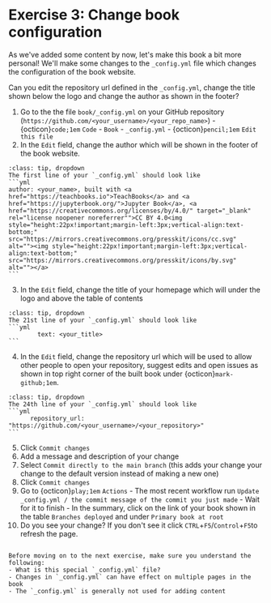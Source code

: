 # Exercise 3: Change book configuration

As we've added some content by now, let's make this book a bit more personal! We'll make some changes to the `_config.yml` file which changes the configuration of the book website. 

Can you edit the repository url defined in the `_config.yml`, change the title shown below the logo and change the author as shown in the footer?

1. Go to the the file `book/_config.yml` on your GitHub repository (`https://github.com/<your_username>/<your_repo_name>`) - {octicon}`code;1em` `Code` - `Book` - `_config.yml` - {octicon}`pencil;1em` `Edit this file`
2. In the `Edit` field, change the author which will be shown in the footer of the book website.
````{admonition} Need some help?
:class: tip, dropdown
The first line of your `_config.yml` should look like
```yml
author: <your_name>, built with <a href="https://teachbooks.io">TeachBooks</a> and <a href="https://jupyterbook.org/">Jupyter Book</a>, <a href="https://creativecommons.org/licenses/by/4.0/" target="_blank" rel="license noopener noreferrer"">CC BY 4.0<img style="height:22px!important;margin-left:3px;vertical-align:text-bottom;" src="https://mirrors.creativecommons.org/presskit/icons/cc.svg" alt=""><img style="height:22px!important;margin-left:3px;vertical-align:text-bottom;" src="https://mirrors.creativecommons.org/presskit/icons/by.svg" alt=""></a>
```
````
3. In the `Edit` field, change the title of your homepage which will under the logo and above the table of contents
````{admonition} Need some help?
:class: tip, dropdown
The 21st line of your `_config.yml` should look like
```yml
        text: <your_title>
```
````
4. In the `Edit` field, change the repository url which will be used to allow other people to open your repository, suggest edits and open issues as shown in top right corner of the built book under {octicon}`mark-github;1em`.
````{admonition} Need some help?
:class: tip, dropdown
The 24th line of your `_config.yml` should look like
```yml
      repository_url: "https://github.com/<your_username>/<your_repository>"
```
````
5. Click `Commit changes`
6. Add a message and description of your change
7. Select `Commit directly to the main branch` (this adds your change your change to the default version instead of making a new one)
8. Click `Commit changes`
9. Go to {octicon}`play;1em` `Actions` - The most recent workflow run `Update _config.yml / the commit message of the commit you just made` - Wait for it to finish - In the summary, click on the link of your book shown in the table `Branches deployed` and under `Primary book at root`
10. Do you see your change? If you don't see it click `CTRL`+`F5`/`Control`+`F5`to refresh the page.

```{note} Check your understanding

Before moving on to the next exercise, make sure you understand the following:
- What is this special `_config.yml` file?
- Changes in `_config.yml` can have effect on multiple pages in the book
- The `_config.yml` is generally not used for adding content
```